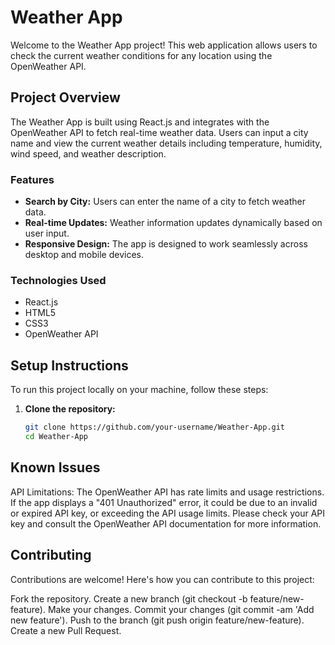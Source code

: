 # Weather App

Welcome to the Weather App project! This web application allows users to check the current weather conditions for any location using the OpenWeather API.

## Project Overview

The Weather App is built using React.js and integrates with the OpenWeather API to fetch real-time weather data. Users can input a city name and view the current weather details including temperature, humidity, wind speed, and weather description.

### Features

- **Search by City:** Users can enter the name of a city to fetch weather data.
- **Real-time Updates:** Weather information updates dynamically based on user input.
- **Responsive Design:** The app is designed to work seamlessly across desktop and mobile devices.

### Technologies Used

- React.js
- HTML5
- CSS3
- OpenWeather API

## Setup Instructions

To run this project locally on your machine, follow these steps:

1. **Clone the repository:**
   ```bash
   git clone https://github.com/your-username/Weather-App.git
   cd Weather-App

## Known Issues
API Limitations: The OpenWeather API has rate limits and usage restrictions. If the app displays a "401 Unauthorized" error, it could be due to an invalid or expired API key, or exceeding the API usage limits. Please check your API key and consult the OpenWeather API documentation for more information.

## Contributing
Contributions are welcome! Here's how you can contribute to this project:

Fork the repository.
Create a new branch (git checkout -b feature/new-feature).
Make your changes.
Commit your changes (git commit -am 'Add new feature').
Push to the branch (git push origin feature/new-feature).
Create a new Pull Request.

